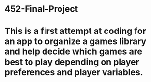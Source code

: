 # 452-Final-Project
# This is a first attempt at coding for an app to organize a games library and help decide which games are best to play depending on player preferences and player variables.
